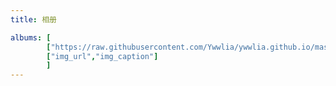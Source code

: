 ```yaml
---
title: 相册

albums: [
        ["https://raw.githubusercontent.com/Ywwlia/ywwlia.github.io/master/images/20190902013748.jpg","NOMO:ROMA"],
        ["img_url","img_caption"]
        ]
---
```

